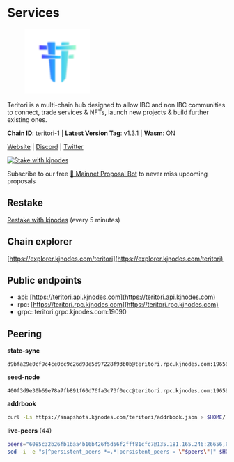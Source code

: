 # Services

<figure><img src="https://raw.githubusercontent.com/kj89/cosmos-images/main/logos/teritori.png" width="150" alt=""><figcaption></figcaption></figure>

Teritori is a multi-chain hub designed to allow IBC and non IBC communities  to connect, trade services & NFTs, launch new projects & build further existing ones.

**Chain ID**: teritori-1 | **Latest Version Tag**: v1.3.1 | **Wasm**: ON

[Website](https://teritori.com) | [Discord](https://discord.gg/teritori) | [Twitter](https://twitter.com/TeritoriNetwork)

[![Stake with kjnodes](https://i.ibb.co/cr44Q8j/button-stake-with-kjnodes.png)](https://restake.app/teritori/torivaloper184ln03hkpt75uhrrr26f66kvcqvf4yn4nc2xjm)

Subscribe to our free [🤖 Mainnet Proposal Bot](https://t.me/kjnodes_proposal_bot) to never miss upcoming proposals

## Restake

[Restake with kjnodes](https://restake.app/teritori/torivaloper184ln03hkpt75uhrrr26f66kvcqvf4yn4nc2xjm) (every 5 minutes)
## Chain explorer
[https://explorer.kjnodes.com/teritori](https://explorer.kjnodes.com/teritori)

## Public endpoints

* api: [https://teritori.api.kjnodes.com](https://teritori.api.kjnodes.com)
* rpc: [https://teritori.rpc.kjnodes.com](https://teritori.rpc.kjnodes.com)
* grpc: teritori.grpc.kjnodes.com:19090

## Peering

**state-sync**

```text
d9bfa29e0cf9c4ce0cc9c26d98e5d97228f93b0b@teritori.rpc.kjnodes.com:19656
```

**seed-node**

```text
400f3d9e30b69e78a7fb891f60d76fa3c73f0ecc@teritori.rpc.kjnodes.com:19659
```

**addrbook**
```bash
curl -Ls https://snapshots.kjnodes.com/teritori/addrbook.json > $HOME/.teritorid/config/addrbook.json
```

**live-peers** (44)
```bash
peers="6085c32b26fb1baa4b16b426f5d56f2fff81cfc7@135.181.165.246:26656,669470aba9778ccccd07127115dcdc30e141d7ae@65.108.232.248:33656,15e9e6356b6208943482b2a69cc8375b4e1b77e4@95.216.220.113:26656,89757803f40da51678451735445ad40d5b15e059@134.65.192.221:26656,722b63e6c65628b929f22013dcbcde980210cb44@176.9.127.54:26656,82ebb17ddac20928fb8107201dad9f5aea7f9132@198.244.200.3:26656,1e08fefb7e8851490d40e804df76d1ac33cb1f0a@38.146.3.175:15956,e1b058e5cfa2b836ddaa496b10911da62dcf182e@138.201.8.248:26656,0b27217386756577e1eadf00c4169dc8f041e522@51.210.7.219:26656,e726816f42831689eab9378d5d577f1d06d25716@176.9.188.21:26656,63c28f10976800fd783930067d3d3a4eef358b28@173.215.85.171:20070,412afea7f33f6f91c85f8d149eff81acb6624bb3@195.201.63.87:42656,d3c8c6fd413667912e1514cd4ada0540db8f4a4a@188.165.205.120:19656,6046cec27c36f0a7596cb9fa9f2c5decbd4e87cb@151.115.53.172:26656,47a2d6c1c16f68b1c78bb9d11ef265fc961ebe00@65.108.106.172:27656,48980875839186e08e12ebf0d9a2803b45206833@65.109.92.241:38026,ed090020aba4bb254ba1517644ab0d6c94c9461e@57.128.144.230:26656,2b4f46e601fb4ede2a0c98976337e3afdaa50dac@65.108.238.102:15956,41caa4106f68977e3a5123e56f57934a2d34a1c1@185.16.38.210:27166,920f32f409bbb18b641cdc9513545e2e016c2c62@142.132.203.60:26656,6ef7a8bc7a3cc0856594f12570e8f2282a099dcf@65.109.93.152:26796,3178ac8fffd269325500c95679d58d5e8ec61746@198.244.213.94:22956,409c8a2b94d3835419127521347355ae47f07dd3@5.181.190.157:27656,ad347ea1ec920d12ccda2341348bcc89687739ef@88.99.164.158:38026,c12c1ed98ab1f24266980c1f05ed0ca8812ca7aa@95.217.192.230:16656,856c165de82fbd0489df9ec6ffaa0958c620e073@198.244.179.127:26656,106490318e51355bc6d72e7941a0080f8b8256b9@185.16.39.14:26656,60d992aae7c708c097d41829bb3968bce16379e2@51.81.107.95:10756,35de81a10ed992e427e6eb1d0d9ec3622d0f37fe@193.70.47.90:15956,0e189bbc6db606a14950a0e59641b798a255c3c8@65.109.37.154:3000,d9bfa29e0cf9c4ce0cc9c26d98e5d97228f93b0b@65.109.88.38:19656,17308ce7e097819743a01c0d30fedaa27e9f16a4@141.95.65.73:15956,d40face481bc00a617d9a29c39be412a776e28c2@116.202.36.240:10656,fefd8ffb33a5d6ae194f082a39c4bb713da3a06b@167.86.86.197:36656,28456ac1dded17760432c3f1d759c7d50ab6ed3e@51.250.83.54:26656,46b7ae20e3cc4264076a91c3601f3894a021a80d@65.108.6.45:36656,526d8c7c44f59be9a39d7463c576b68c0db23174@65.108.234.23:15956,623720576706fab7cf29e6a37aed39b9852d68f0@65.109.69.154:36656,3594b73f909a9c4b87cfe6a361ef8b2b51124dd5@65.109.69.59:15956,571084dbc97e895d11f748fccdcd1a098d8f169a@15.235.115.156:10002,2aab2f1c2c9b2a74c05ff53107f53b9b5cf75e6c@195.189.96.121:51656,d956d6180e96c62315a777b1a3ed8f1ebf873e80@38.242.232.202:29656,44b2bf9d970aece0531d3d939c5c546a7ac9201a@34.219.76.190:26656,ebc272824924ea1a27ea3183dd0b9ba713494f83@95.214.52.139:27166"
sed -i -e "s|^persistent_peers *=.*|persistent_peers = \"$peers\"|" $HOME/.teritorid/config/config.toml
```
